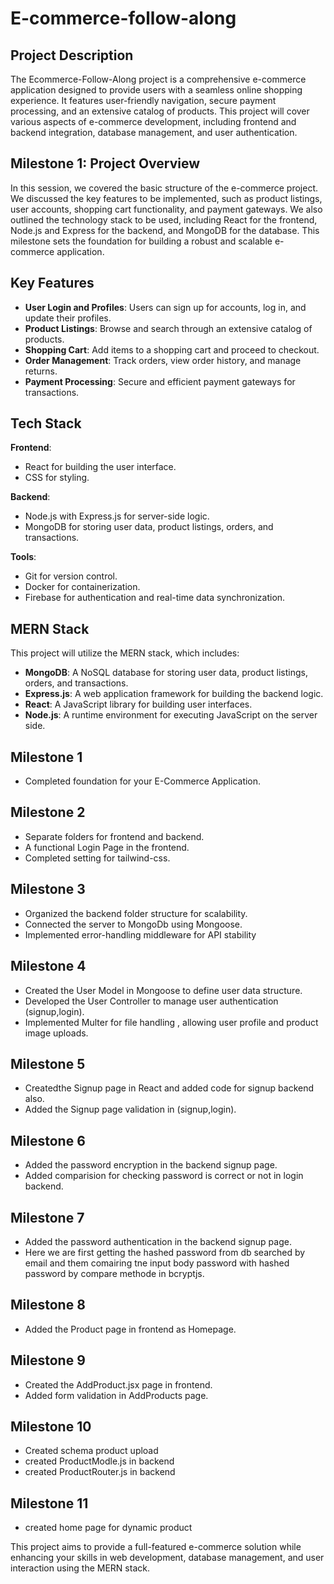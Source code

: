 # E-commerce-follow-along

## Project Description
The Ecommerce-Follow-Along project is a comprehensive e-commerce application designed to provide users with a seamless online shopping experience. It features user-friendly navigation, secure payment processing, and an extensive catalog of products. This project will cover various aspects of e-commerce development, including frontend and backend integration, database management, and user authentication.

## Milestone 1: Project Overview
In this session, we covered the basic structure of the e-commerce project. We discussed the key features to be implemented, such as product listings, user accounts, shopping cart functionality, and payment gateways. We also outlined the technology stack to be used, including React for the frontend, Node.js and Express for the backend, and MongoDB for the database. This milestone sets the foundation for building a robust and scalable e-commerce application.

## Key Features
- **User Login and Profiles**: Users can sign up for accounts, log in, and update their profiles.
- **Product Listings**: Browse and search through an extensive catalog of products.
- **Shopping Cart**: Add items to a shopping cart and proceed to checkout.
- **Order Management**: Track orders, view order history, and manage returns.
- **Payment Processing**: Secure and efficient payment gateways for transactions.

## Tech Stack
**Frontend**:
- React for building the user interface.
- CSS for styling.

**Backend**:
- Node.js with Express.js for server-side logic.
- MongoDB for storing user data, product listings, orders, and transactions.

**Tools**:
- Git for version control.
- Docker for containerization.
- Firebase for authentication and real-time data synchronization.

## MERN Stack
This project will utilize the MERN stack, which includes:
- **MongoDB**: A NoSQL database for storing user data, product listings, orders, and transactions.
- **Express.js**: A web application framework for building the backend logic.
- **React**: A JavaScript library for building user interfaces.
- **Node.js**: A runtime environment for executing JavaScript on the server side.

## Milestone 1

- Completed foundation for your E-Commerce Application.


## Milestone 2

- Separate folders for frontend and backend.
- A functional Login Page in the frontend.
- Completed setting for tailwind-css.

## Milestone 3

- Organized the backend folder structure for scalability.
- Connected the server to MongoDb using Mongoose.
- Implemented error-handling middleware for API stability

## Milestone 4

- Created the User Model in Mongoose to define user data structure.
- Developed the User Controller to manage user authentication (signup,login).
- Implemented Multer for file handling , allowing user profile and product image uploads.

## Milestone 5

- Createdthe Signup page in React and added code for signup backend also.
- Added the Signup page validation in (signup,login).

## Milestone 6

- Added the password encryption in the backend signup page.
- Added comparision for checking password is correct or not in login backend.

## Milestone 7

- Added the password authentication in the backend signup page.
- Here we are first getting the hashed password from db searched by email and them comairing tne input body password with hashed password by compare methode in bcryptjs.

## Milestone 8

- Added the Product page in frontend as Homepage.

## Milestone 9

- Created the AddProduct.jsx page in frontend.
- Added form validation in AddProducts page.

## Milestone 10

- Created schema product upload
- created ProductModle.js in backend
- created ProductRouter.js in backend

## Milestone 11

- created  home page for dynamic product


This project aims to provide a full-featured e-commerce solution while enhancing your skills in web development, database management, and user interaction using the MERN stack.
